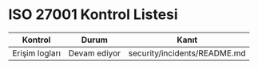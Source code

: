 # ISO 27001 Kontrol Listesi

| Kontrol | Durum | Kanıt |
| --- | --- | --- |
| Erişim logları | Devam ediyor | security/incidents/README.md |

